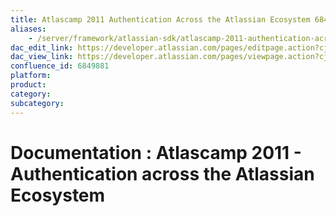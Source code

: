 ```yaml
---
title: Atlascamp 2011 Authentication Across the Atlassian Ecosystem 6849881
aliases:
    - /server/framework/atlassian-sdk/atlascamp-2011-authentication-across-the-atlassian-ecosystem-6849881.html
dac_edit_link: https://developer.atlassian.com/pages/editpage.action?cjm=wozere&pageId=6849881
dac_view_link: https://developer.atlassian.com/pages/viewpage.action?cjm=wozere&pageId=6849881
confluence_id: 6849881
platform:
product:
category:
subcategory:
---
```

# Documentation : Atlascamp 2011 - Authentication across the Atlassian Ecosystem


















































































































































































































































































































